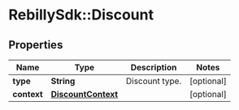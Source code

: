 # RebillySdk::Discount

## Properties
Name | Type | Description | Notes
------------ | ------------- | ------------- | -------------
**type** | **String** | Discount type. | [optional] 
**context** | [**DiscountContext**](DiscountContext.md) |  | [optional] 

